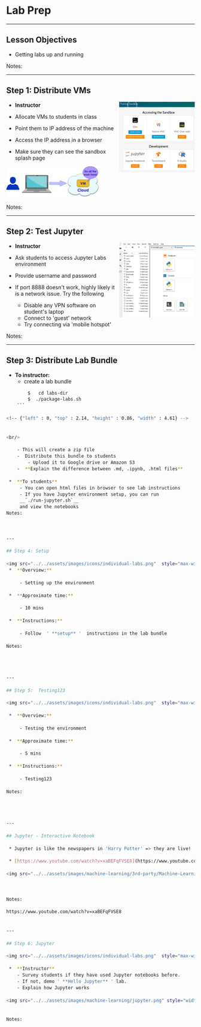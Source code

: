 # Lab Prep

---

## Lesson Objectives

 * Getting labs up and running

Notes:




---

## Step 1: Distribute VMs

<img src="../../assets/images/generic/training-sandbox-1.png" style="max-width:40%;float:right;"/><!-- {"left" : 5.8, "top" : 1.1, "height" : 4.02, "width" : 4.3} -->

 *  **Instructor**

 * Allocate VMs to students in class

 * Point them to IP address of the machine

 * Access the IP address in a browser

 * Make sure they can see the sandbox splash page

<img src="../../assets/images/generic/lab-setup.png" style="max-width:50%;"/><!-- {"left" : 1.84, "top" : 6.25, "height" : 2.18, "width" : 6.57} -->



Notes:



---

## Step 2: Test Jupyter

<img src="../../assets/images/generic/jupyter-labs-1.png" style="max-width:40%;float:right;"/> <!-- {"left" : 5.52, "top" : 1.8, "height" : 4.4, "width" : 4.46} -->


 *  **Instructor**

 * Ask students to access Jupyter Labs environment

 * Provide username and password

 * If port 8888 doesn't work, highly likely it is a network issue. Try the following
     - Disable any VPN software on student's laptop
     - Connect to 'guest' network
     - Try connecting via 'mobile hotspot'

Notes:



---

## Step 3: Distribute Lab Bundle

 *  **To instructor:**
    - create a lab bundle

```bash
        $   cd labs-dir
        $  ./package-labs.sh
    ```

<!-- {"left" : 0, "top" : 2.14, "height" : 0.86, "width" : 4.61} -->


<br/>

    - This will create a zip file
    -  Distribute this bundle to students
        - Upload it to Google drive or Amazon S3
    -  **Explain the difference between .md, .ipynb, .html files**

 *  **To students**
     - You can open html files in browser to see lab instructions
     - If you have Jupyter environment setup, you can run   
     __`./run-jupyter.sh`__   
     and view the notebooks
Notes:



---

## Step 4: Setup

<img src="../../assets/images/icons/individual-labs.png"  style="max-width:30%;float:right;" /><!-- {"left" : 7.02, "top" : 1.16, "height" : 3.88, "width" : 2.91} -->
 *  **Overview:**

     - Setting up the environment

 *  **Approximate time:**

     - 10 mins

 *  **Instructions:**

     - Follow  ' **setup** '  instructions in the lab bundle

Notes:




---

## Step 5:  Testing123

<img src="../../assets/images/icons/individual-labs.png"  style="max-width:30%;float:right;" /><!-- {"left" : 7.02, "top" : 1.16, "height" : 3.88, "width" : 2.91} -->

 *  **Overview:**

     - Testing the environment

 *  **Approximate time:**

     - 5 mins

 *  **Instructions:**

     - Testing123

Notes:




---

## Jupyter - Interactive Notebook

 * Jupyter is like the newspapers in 'Harry Potter' => they are live!

 * [https://www.youtube.com/watch?v=xaBEFqFVSE8](https://www.youtube.com/watch?v=xaBEFqFVSE8)

<img src="../../assets/images/machine-learning/3rd-party/Machine-Learning-Lab-Prep-Jupyter-Interactive-Notebook-0.png" style="width:50%;"><!-- {"left" : 1.02, "top" : 3.06, "height" : 5.19, "width" : 8.21} -->



Notes:

https://www.youtube.com/watch?v=xaBEFqFVSE8


---

## Step 6: Jupyter

<img src="../../assets/images/icons/individual-labs.png"  style="max-width:30%;float:right;" /><!-- {"left" : 7.64, "top" : 0.82, "height" : 3.3, "width" : 2.47} -->

 *  **Instructor**
    - Survey students if they have used Jupyter notebooks before.
    - If not, demo ' **Hello Jupyter** ' lab.
    - Explain how Jupyter works

<img src="../../assets/images/machine-learning/jupyter.png" style="width:55%;"><!-- {"left" : 2.07, "top" : 5.09, "height" : 3.3, "width" : 6.1} -->


Notes:
